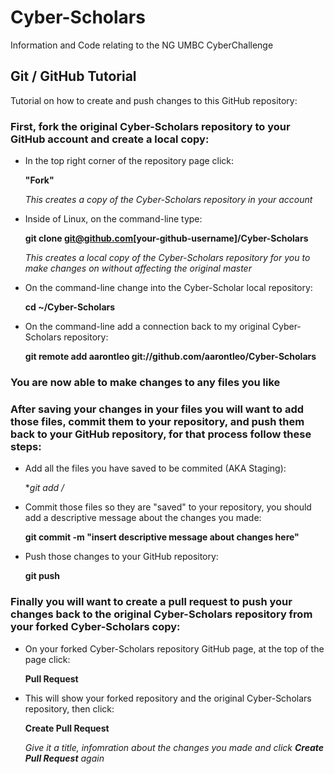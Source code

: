 # Cyber-Scholars
Information and Code relating to the NG UMBC CyberChallenge 

## Git / GitHub Tutorial
Tutorial on how to create and push changes to this GitHub repository:

### First, fork the original Cyber-Scholars repository to your GitHub account and create a local copy:
- In the top right corner of the repository page click:

    **"Fork"** 
   
    *This creates a copy of the Cyber-Scholars repository in your account*
- Inside of Linux, on the command-line type: 

    **git clone git@github.com[your-github-username]/Cyber-Scholars**
    
    *This creates a local copy of the Cyber-Scholars repository for you to make changes on without affecting the original            master*
- On the command-line change into the Cyber-Scholar local repository: 

    **cd ~/Cyber-Scholars**
- On the command-line add a connection back to my original Cyber-Scholars repository: 

    **git remote add aarontleo git://github.com/aarontleo/Cyber-Scholars**

### You are now able to make changes to any files you like

### After saving your changes in your files you will want to add those files, commit them to your repository, and push them back to your GitHub repository, for that process follow these steps:
- Add all the files you have saved to be commited (AKA Staging):

    **git add */**
- Commit those files so they are "saved" to your repository, you should add a descriptive message about the changes you made:
    
    **git commit -m "insert descriptive message about changes here"**
- Push those changes to your GitHub repository:

    **git push**
    
### Finally you will want to create a pull request to push your changes back to the original Cyber-Scholars repository from your forked Cyber-Scholars copy:
- On your forked Cyber-Scholars repository GitHub page, at the top of the page click:

    **Pull Request**
- This will show your forked repository and the original Cyber-Scholars repository, then click:

    **Create Pull Request**
    
    *Give it a title, infomration about the changes you made and click **Create Pull Request** again*
